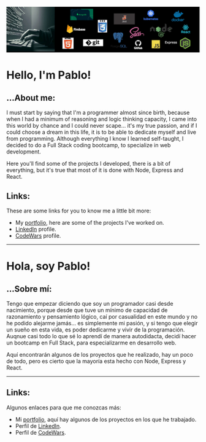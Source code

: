 ![Tecnologías](Tecs.jpg)

# Hello, I'm Pablo!

## ...About me:
I must start by saying that I'm a programmer almost since birth, because when I had a minimum of reasoning and logic thinking capacity, I came into this world by chance and I could never scape...
it's my true passion, and if I could choose a dream in this life, it is to be able to dedicate myself and live from programming. Although everything I know I learned self-taught, I decided to do a Full Stack coding bootcamp, to specialize in web development.

Here you'll find some of the projects I developed, there is a bit of everything, but it's true that most of it is done with Node, Express and React.

## Links:
These are some links for you to know me a little bit more:
* My [portfolio](https://www.pablopace.info/), here are some of the projects I've worked on.
* [LinkedIn](https://www.linkedin.com/in/pablopace-dev/) profile.
* [CodeWars](https://www.codewars.com/users/pablo2637/) profile.
  
---
# Hola, soy Pablo!

## ...Sobre mí:
Tengo que empezar diciendo que soy un programador casi desde nacimiento, porque desde que tuve un mínimo de capacidad de razonamiento y pensamiento lógico, caí por casualidad en este mundo y no he podido alejarme jamás... 
es simplemente mi pasión, y si tengo que elegir un sueño en esta vida, es poder dedicarme y vivir de la programación. Auqnue casi todo lo que sé lo aprendí de manera autodidacta, decidí hacer un bootcamp en Full Stack, para especializarme en desarrollo web.

Aquí encontrarán algunos de los proyectos que he realizado, hay un poco de todo, pero es cierto que la mayoría esta hecho con Node, Express y React. 

---
## Links:

Algunos enlaces para que me conozcas más:
* Mi [portfolio](https://www.pablopace.info/), aquí hay algunos de los proyectos en los que he trabajado.
* Perfil de [LinkedIn](https://www.linkedin.com/in/pablopace-dev/).
* Perfil de [CodeWars](https://www.codewars.com/users/pablo2637/).
